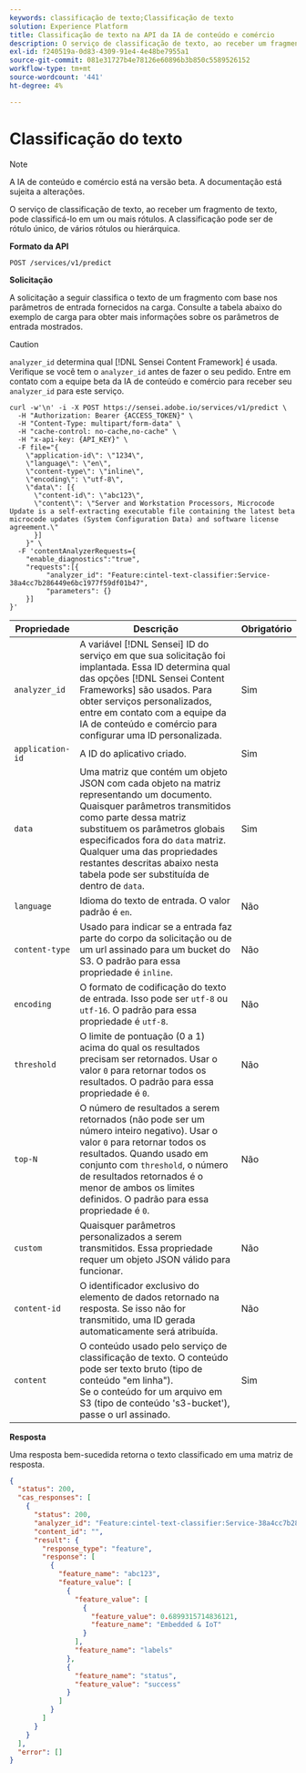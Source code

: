 ```yaml
---
keywords: classificação de texto;Classificação de texto
solution: Experience Platform
title: Classificação de texto na API da IA de conteúdo e comércio
description: O serviço de classificação de texto, ao receber um fragmento de texto, pode classificá-lo em um ou mais rótulos. A classificação pode ser de rótulo único, de vários rótulos ou hierárquica.
exl-id: f240519a-0d83-4309-91e4-4e48be7955a1
source-git-commit: 081e31727b4e78126e60896b3b850c5589526152
workflow-type: tm+mt
source-wordcount: '441'
ht-degree: 4%

---
```


# Classificação do texto

>[!NOTE]
>
>A IA de conteúdo e comércio está na versão beta. A documentação está sujeita a alterações.

O serviço de classificação de texto, ao receber um fragmento de texto, pode classificá-lo em um ou mais rótulos. A classificação pode ser de rótulo único, de vários rótulos ou hierárquica.

**Formato da API**

```http
POST /services/v1/predict
```

**Solicitação**

A solicitação a seguir classifica o texto de um fragmento com base nos parâmetros de entrada fornecidos na carga. Consulte a tabela abaixo do exemplo de carga para obter mais informações sobre os parâmetros de entrada mostrados.

>[!CAUTION]
>
>`analyzer_id` determina qual [!DNL Sensei Content Framework] é usada. Verifique se você tem o `analyzer_id` antes de fazer o seu pedido. Entre em contato com a equipe beta da IA de conteúdo e comércio para receber seu `analyzer_id` para este serviço.

```SHELL
curl -w'\n' -i -X POST https://sensei.adobe.io/services/v1/predict \
  -H "Authorization: Bearer {ACCESS_TOKEN}" \
  -H "Content-Type: multipart/form-data" \
  -H "cache-control: no-cache,no-cache" \
  -H "x-api-key: {API_KEY}" \
  -F file="{
    \"application-id\": \"1234\", 
    \"language\": \"en\", 
    \"content-type\": \"inline\", 
    \"encoding\": \"utf-8\", 
    \"data\": [{
      \"content-id\": \"abc123\", 
      \"content\": \"Server and Workstation Processors, Microcode Update is a self-extracting executable file containing the latest beta microcode updates (System Configuration Data) and software license agreement.\"
      }]
    }" \
  -F 'contentAnalyzerRequests={
    "enable_diagnostics":"true",
    "requests":[{
         "analyzer_id": "Feature:cintel-text-classifier:Service-38a4cc7b286449e6bc1977f59df01b47",
         "parameters": {}
    }]
}'
```

| Propriedade | Descrição | Obrigatório |
| --- | --- | --- |
| `analyzer_id` | A variável [!DNL Sensei] ID do serviço em que sua solicitação foi implantada. Essa ID determina qual das opções [!DNL Sensei Content Frameworks] são usados. Para obter serviços personalizados, entre em contato com a equipe da IA de conteúdo e comércio para configurar uma ID personalizada. | Sim |
| `application-id` | A ID do aplicativo criado. | Sim |
| `data` | Uma matriz que contém um objeto JSON com cada objeto na matriz representando um documento. Quaisquer parâmetros transmitidos como parte dessa matriz substituem os parâmetros globais especificados fora do `data` matriz. Qualquer uma das propriedades restantes descritas abaixo nesta tabela pode ser substituída de dentro de `data`. | Sim |
| `language` | Idioma do texto de entrada. O valor padrão é `en`. | Não |
| `content-type` | Usado para indicar se a entrada faz parte do corpo da solicitação ou de um url assinado para um bucket do S3. O padrão para essa propriedade é `inline`. | Não |
| `encoding` | O formato de codificação do texto de entrada. Isso pode ser `utf-8` ou `utf-16`. O padrão para essa propriedade é `utf-8`. | Não |
| `threshold` | O limite de pontuação (0 a 1) acima do qual os resultados precisam ser retornados. Usar o valor `0` para retornar todos os resultados. O padrão para essa propriedade é `0`. | Não |
| `top-N` | O número de resultados a serem retornados (não pode ser um número inteiro negativo). Usar o valor `0` para retornar todos os resultados. Quando usado em conjunto com `threshold`, o número de resultados retornados é o menor de ambos os limites definidos. O padrão para essa propriedade é `0`. | Não |
| `custom` | Quaisquer parâmetros personalizados a serem transmitidos. Essa propriedade requer um objeto JSON válido para funcionar. | Não |
| `content-id` | O identificador exclusivo do elemento de dados retornado na resposta. Se isso não for transmitido, uma ID gerada automaticamente será atribuída. | Não |
| `content` | O conteúdo usado pelo serviço de classificação de texto. O conteúdo pode ser texto bruto (tipo de conteúdo &quot;em linha&quot;). <br> Se o conteúdo for um arquivo em S3 (tipo de conteúdo &#39;s3-bucket&#39;), passe o url assinado. | Sim |

**Resposta**

Uma resposta bem-sucedida retorna o texto classificado em uma matriz de resposta.

```json
{
  "status": 200,
  "cas_responses": [
    {
      "status": 200,
      "analyzer_id": "Feature:cintel-text-classifier:Service-38a4cc7b286449e6bc1977f59df01b47",
      "content_id": "",
      "result": {
        "response_type": "feature",
        "response": [
          {
            "feature_name": "abc123",
            "feature_value": [
              {
                "feature_value": [
                  {
                    "feature_value": 0.6899315714836121,
                    "feature_name": "Embedded & IoT"
                  }
                ],
                "feature_name": "labels"
              },
              {
                "feature_name": "status",
                "feature_value": "success"
              }
            ]
          }
        ]
      }
    }
  ],
  "error": []
}
```
